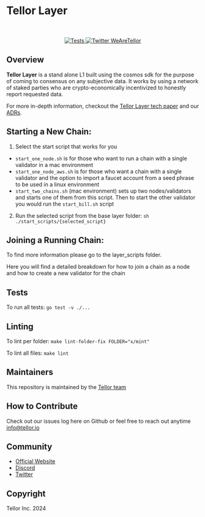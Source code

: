 # Tellor Layer<br/><br/>

<p align="center">
  <a href="https://github.com/tellor-io/layer/actions/workflows/go.yml">
    <img src="https://github.com/tellor-io/layer/actions/workflows/go.yml/badge.svg" alt="Tests" />
  </a>
  <a href='https://twitter.com/WeAreTellor'>
    <img src='https://img.shields.io/twitter/url/http/shields.io.svg?style=social' alt='Twitter WeAreTellor' />
  </a>
</p>

## Overview <a name="overview"> </a>

<b>Tellor Layer</b> is a stand alone L1 built using the cosmos sdk for the purpose of coming to
consensus on any subjective data. It works by using a network of staked parties who are
crypto-economically incentivized to honestly report requested data.

For more in-depth information, checkout the [Tellor Layer tech paper](https://github.com/tellor-io/layer/blob/main/TellorLayer%20-%20tech.pdf) and our [ADRs](https://github.com/tellor-io/layer/tree/main/adr).

## Starting a New Chain:

1) Select the start script that works for you
  - `start_one_node.sh` is for those who want to run a chain with a single validator in a mac environment
  - `start_one_node_aws.sh` is for those who want a chain with a single validator and the option to import a faucet account from a seed phrase to be used in a linux environment
  - `start_two_chains.sh` (mac environment) sets up two nodes/validators and starts one of them from this script. Then to start the other validator you would run the `start_bill.sh` script 

2) Run the selected script from the base layer folder:
`sh ./start_scripts/{selected_script}`

## Joining a Running Chain:

To find more information please go to the layer_scripts folder.

Here you will find a detailed breakdown for how to join a chain as a node and how to create a new validator for the chain 

## Tests

To run all tests:
`go test -v ./...`

## Linting

To lint per folder:
`make lint-folder-fix FOLDER="x/mint"`

To lint all files:
`make lint`

## Maintainers<a name="maintainers"> </a>

This repository is maintained by the [Tellor team](https://github.com/orgs/tellor-io/people)

## How to Contribute<a name="how2contribute"> </a>  

Check out our issues log here on Github or feel free to reach out anytime [info@tellor.io](mailto:info@tellor.io)

## Community<a name="community"> </a>  

- [Official Website](https://tellor.io/)
- [Discord](https://discord.gg/n7drGjh)
- [Twitter](https://twitter.com/wearetellor)

## Copyright<a name="copyright"> </a>  

Tellor Inc. 2024
